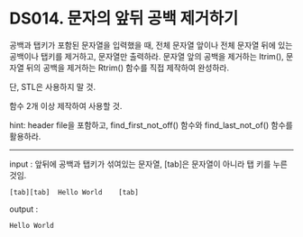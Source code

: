 # DS014. 문자의 앞뒤 공백 제거하기
공백과 탭키가 포함된 문자열을 입력했을 때, 전체 문자열 앞이나 전체 문자열 뒤에 있는 공백이나 탭키를 제거하고, 문자열만 출력하라. 문자열 앞의 공백을 제거하는 Itrim(), 문자열 뒤의 공백을 제거하는 Rtrim() 함수를 직접 제작하여 완성하라.

단, STL은 사용하지 말 것.

함수 2개 이상 제작하여 사용할 것.

hint: <string> header file을 포함하고, find_first_not_off() 함수와 find_last_not_of() 함수를 활용하라.

---

input : 앞뒤에 공백과 탭키가 섞여있는 문자열, [tab]은 문자열이 아니라 탭 키를 누른 것임.
```
[tab][tab]  Hello World    [tab]
```
output : 
```
Hello World
```